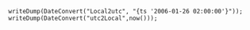 ```luceescript+trycf
writeDump(DateConvert("Local2utc", "{ts '2006-01-26 02:00:00'}"));
writeDump(DateConvert("utc2Local",now()));
```